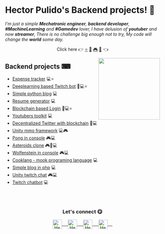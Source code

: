 # Hector Pulido's Backend projects! 👋
<em> I'm just a simple **Mechatronic engineer**, **backend developer**, **#MachineLearning** and **#Gamedev** lover, I
    have delusion of **youtuber** and now **streamer**, There is no challenge big enough not to try, My code will change the **world** some day.</em>

<p align="center">
  Click here 👉
 <a href="https://github.com/HectorPulido">⭐</a>
 <a href="https://github.com/HectorPulido/HectorPulido/blob/master/AI_PROJECTS.md">🤖</a>
 <a href="https://github.com/HectorPulido/HectorPulido/blob/master/VIDEOGAME_PROJECTS.md">🎮</a>
 <a href="https://github.com/HectorPulido/HectorPulido/blob/master/BLOCKCHAIN_PROJECTS.md">🔑</a>
  👈
</p>

<a href="https://twitter.com/Hector_Pulido_">
    <img align="right" height="auto" width="200" src="https://pequesoft.net/web/static/images/pequesoft.png" />
</a>

## Backend projects ⌨
- [Expense tracker](https://github.com/HectorPulido/Expenses-tracker) 💻⭐
- [Deeplearning based Twitch bot](https://github.com/HectorPulido/Deeplearning-based-Twitch-bot) 🤖💻⭐
- [Simple python blog](https://github.com/HectorPulido/Simple-python-blog) 💻
- [Resume generator](https://github.com/HectorPulido/Resume-generator) 💻
- [Blockchain based Login](https://github.com/HectorPulido/Amazon-QLDB-Login-Example) 🔑💻⭐
- [Youtubers toolkit](https://github.com/HectorPulido/Youtubers-toolkit) 💻
- [Decentralized Twitter with blockchain](https://github.com/HectorPulido/Decentralized-Twitter-with-blockchain-as-base) 🔑💻
- [Unity mmo framework](https://github.com/HectorPulido/Unity-MMO-Framework) 💻🎮
- [Pong in console](https://github.com/HectorPulido/pong-in-python) 🎮💻
- [Asteroids clone](https://github.com/HectorPulido/Asteroids-like-game) 🎮🤖💻
- [Wolfenstein in console](https://github.com/HectorPulido/ConsoleGameEngine) 🎮💻
- [Cooklang - mook programing language](https://github.com/HectorPulido/Cooklang) 💻
- [Simple blog in php](https://github.com/HectorPulido/Simple-php-blog) 💻
- [Unity twitch chat](https://github.com/HectorPulido/Unity-twitch-chat-link) 🎮💻
- [Twitch chatbot](https://github.com/HectorPulido/Simple-TwitchBot) 💻

<br>
<br>
<div align="center">
    <h3 align="center">Let's connect 😋</h3>
</div>
<p align="center">
    <a href="https://www.linkedin.com/in/hector-pulido-17547369/" target="blank">
        <img align="center" alt="Hector's LinkedIn" width="30px"
            src="https://www.vectorlogo.zone/logos/linkedin/linkedin-icon.svg" /> &nbsp; &nbsp;
    </a>
    <a href="https://twitter.com/Hector_Pulido_" target="blank">
        <img align="center" alt="Hector's Twitter" width="30px"
            src="https://www.vectorlogo.zone/logos/twitter/twitter-official.svg" /> &nbsp; &nbsp;
    </a>
    <a href="https://www.twitch.tv/hector_pulido_" target="blank">
        <img align="center" alt="Hector's Twitch" width="30px"
            src="https://www.vectorlogo.zone/logos/twitch/twitch-icon.svg" /> &nbsp; &nbsp;
    </a>
    <a href="https://www.youtube.com/channel/UCS_iMeH0P0nsIDPvBaJckOw" target="blank">
        <img align="center" alt="Hector's Youtube" width="30px"
            src="https://www.vectorlogo.zone/logos/youtube/youtube-icon.svg" /> &nbsp; &nbsp;
    </a>
</p>